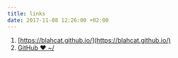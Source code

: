 ```yaml
---
title: links
date: 2017-11-08 12:26:00 +02:00
---
```


1. [https://blahcat.github.io/](https://blahcat.github.io/)
1. [GitHub ❤ ~/](http://dotfiles.github.io)
